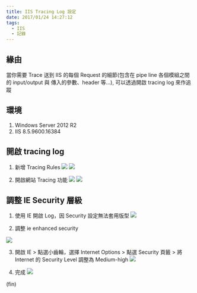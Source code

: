 ```yaml
---
title: IIS Tracing Log 設定
date: 2017/01/24 14:27:12
tags:
  - IIS
  - 記錄
---
```


## 緣由

當你需要 Trace 送到 IIS 的每個 Request 的細節(包含在 pipe line 各個模組之間的 input/output 與 傳入的參數、header 等…),
可以透過開啟 tracing log 來作追蹤

## 環境

1. Windows Server 2012 R2
2. IIS 8.5.9600.16384

## 開啟 tracing log

1. 新增 Tracing Rules
   ![](https://i.imgur.com/4llAgOa.jpg)
   ![](https://i.imgur.com/BavVoWy.gif)

2. 開啟網站 Tracing 功能
   ![](https://i.imgur.com/LUgbESR.jpg)
   ![](https://i.imgur.com/aKtgj5m.jpg)

## 調整 IE Security 層級

1. 使用 IE 開啟 Log，因 Security 設定無法套用版型
   ![](https://i.imgur.com/4VsuQWp.jpg)

2. 調整 ie enhanced security

![](https://i.imgur.com/Lvnygqr.jpg)

3. 開啟 IE > 點選小齒輪，選擇 Internet Options > 點選 Security 頁籤 > 將 Internet 的 Security Level 調整為 Medium-high
   ![](https://i.imgur.com/H2F06OU.jpg)

4. 完成
   ![](https://i.imgur.com/biiX6w8.jpg)

(fin)
